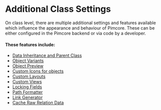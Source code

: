 # Additional Class Settings

On class level, there are multiple additional settings and features available which influence the appearance and behaviour of Pimcore. These can be either configured in the Pimcore
backend or via code by a developer. 

#### These features include: 
* [Data Inheritance and Parent Class](./01_Inheritance.md)
* [Object Variants](./03_Variants.md)
* [Object Preview](./05_Preview.md)
* [Custom Icons for objects](./07_Custom_Icons.md)
* [Custom Layouts](./09_Custom_Layouts.md)
* [Custom Views](./11_Custom_Views.md)
* [Locking Fields](./13_Locking_Fields.md)
* [Path Formatter](./14_Path_Formatter.md)
* [Link Generator](./15_Link_Generator.md)
* [Cache Raw Relation Data](./16_Cache_Raw_Relation_Data.md)